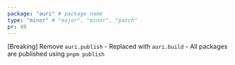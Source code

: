 ```yaml
---
package: "auri" # package name
type: "minor" # "major", "minor", "patch"
pr: 49
---
```


[Breaking] Remove `auri.publish`
    - Replaced with `auri.build`
    - All packages are published using `pnpm publish`